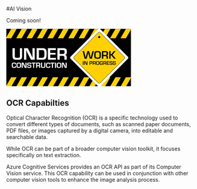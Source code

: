 #AI Vision

Coming soon!

![Under Construction](../../media/construction.png)


## OCR Capabilties

Optical Character Recognition (OCR) is a specific technology used to convert different types of documents, such as scanned paper documents, PDF files, or images captured by a digital camera, into editable and searchable data. 

While OCR can be part of a broader computer vision toolkit, it focuses specifically on text extraction.

Azure Cognitive Services provides an OCR API as part of its Computer Vision service. This OCR capability can be used in conjunction with other computer vision tools to enhance the image analysis process.